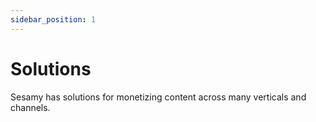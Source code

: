 ```yaml
---
sidebar_position: 1
---
```


# Solutions

Sesamy has solutions for monetizing content across many verticals and channels.

